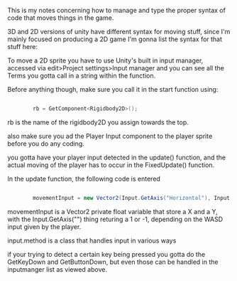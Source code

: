 

This is my notes concerning how to manage and type the proper syntax of code that moves things in the game.


3D and 2D versions of unity have different syntax for moving stuff, since I'm mainly focused on producing a 2D game I'm gonna list the syntax for that stuff here:

To move a 2D sprite you have to use Unity's built in input manager, accessed via edit>Project settings>Input manager and you can see all the Terms you gotta call in a string within the function.

Before anything though, make sure you call it in the start function using:
```cs

        rb = GetComponent<Rigidbody2D>(); 
```
rb is the name of the rigidbody2D you assign towards the top.

also make sure you ad the  Player Input component to the player sprite before you do any coding.

you gotta have your player input detected in the update() function, and the actual moving of the player has to occur in the FixedUpdate() function.

In the update function, the following code is entered
```cs

        movementInput = new Vector2(Input.GetAxis("Horizontal"), Input.GetAxis("Vertical"));

```
movementInput is a Vector2 private float variable that store a X and a Y, with the Input.GetAxis("") thing returing a 1 or -1, depending on the WASD input given by the player.


input.method is a class that handles input in various ways

if your trying to detect a certain key being pressed you gotta do the GetKeyDown and GetButtonDown, but even those can be handled in the inputmanger list as viewed above.









